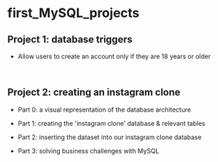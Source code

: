 # first_MySQL_projects

## Project 1: database triggers
   - Allow users to create an account only if they are 18 years or older
<br>
      
## Project 2: creating an instagram clone
   - Part 0: a visual representation of the database architecture
      
   - Part 1: creating the 'instagram clone' database & relevant tables
      
   - Part 2: inserting the dataset into our instagram clone database
      
   - Part 3: solving business challenges with MySQL

